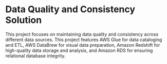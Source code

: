 # Data Quality and Consistency Solution
This project focuses on maintaining data quality and consistency across different data sources. This project features AWS Glue for data cataloging and ETL, AWS DataBrew for visual data preparation, Amazon Redshift for high-quality data storage and analysis, and Amazon RDS for ensuring relational database integrity.
